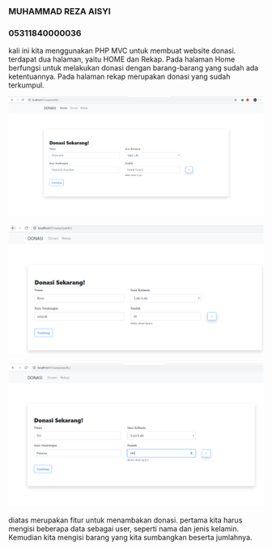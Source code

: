 ### MUHAMMAD REZA AISYI
### 05311840000036

kali ini kita menggunakan PHP MVC untuk membuat website donasi. terdapat dua halaman, yaitu HOME dan Rekap. Pada halaman Home berfungsi untuk melakukan donasi dengan barang-barang yang sudah ada ketentuannya. Pada halaman rekap merupakan donasi yang sudah terkumpul.

![gambar 1](https://github.com/Rezaaisyi/PemrogramanIntegratif_MVC_036/blob/master/img/Home.png)

![gambar 2](https://github.com/Rezaaisyi/PemrogramanIntegratif_MVC_036/blob/master/img/isi.png)

![gambar 3](https://github.com/Rezaaisyi/PemrogramanIntegratif_MVC_036/blob/master/img/isi2.png)

diatas merupakan fitur untuk menambakan donasi. pertama kita harus mengisi beberapa data sebagai user, seperti nama dan jenis kelamin. Kemudian kita mengisi barang yang kita sumbangkan beserta jumlahnya.
